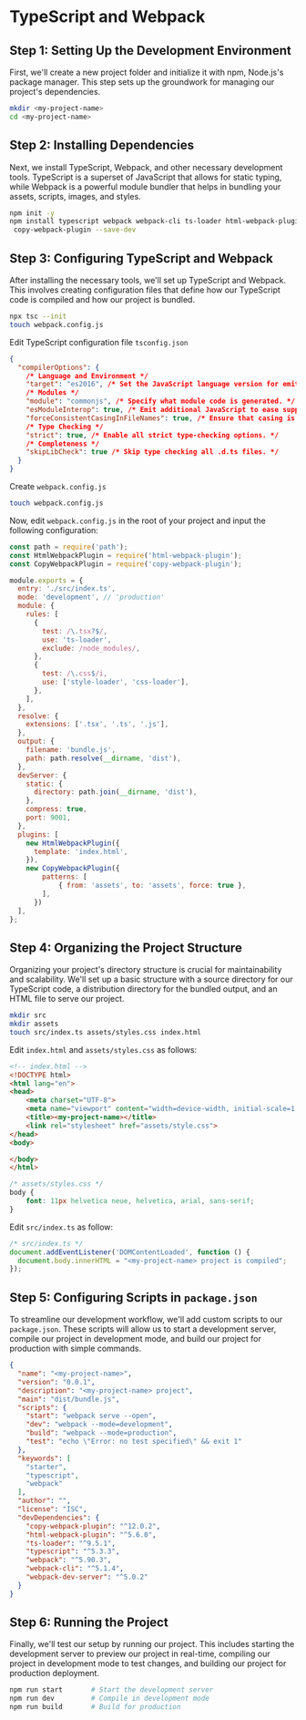 # TypeScript and Webpack

## Step 1: Setting Up the Development Environment

First, we'll create a new project folder and initialize it with npm, Node.js's package manager. This step sets up the groundwork for managing our project's dependencies.

```bash
mkdir <my-project-name>
cd <my-project-name>
```

## Step 2: Installing Dependencies

Next, we install TypeScript, Webpack, and other necessary development tools. TypeScript is a superset of JavaScript that allows for static typing, while Webpack is a powerful module bundler that helps in bundling your assets, scripts, images, and styles.

```bash
npm init -y
npm install typescript webpack webpack-cli ts-loader html-webpack-plugin webpack-dev-server
 copy-webpack-plugin --save-dev
```

## Step 3: Configuring TypeScript and Webpack

After installing the necessary tools, we'll set up TypeScript and Webpack. This involves creating configuration files that define how our TypeScript code is compiled and how our project is bundled.

```bash
npx tsc --init
touch webpack.config.js
```

Edit TypeScript configuration file `tsconfig.json`

```json
{
  "compilerOptions": {
    /* Language and Environment */
    "target": "es2016", /* Set the JavaScript language version for emitted JavaScript and include compatible library declarations. */
    /* Modules */
    "module": "commonjs", /* Specify what module code is generated. */
    "esModuleInterop": true, /* Emit additional JavaScript to ease support for importing CommonJS modules. This enables 'allowSyntheticDefaultImports' for type compatibility. */
    "forceConsistentCasingInFileNames": true, /* Ensure that casing is correct in imports. */
    /* Type Checking */
    "strict": true, /* Enable all strict type-checking options. */
    /* Completeness */
    "skipLibCheck": true /* Skip type checking all .d.ts files. */
  }
}
```

Create `webpack.config.js`

```bash
touch webpack.config.js
```

Now, edit `webpack.config.js` in the root of your project and input the following configuration:

```javascript
const path = require('path');
const HtmlWebpackPlugin = require('html-webpack-plugin');
const CopyWebpackPlugin = require('copy-webpack-plugin');

module.exports = {
  entry: './src/index.ts',
  mode: 'development', // 'production'
  module: {
    rules: [
      {
        test: /\.tsx?$/,
        use: 'ts-loader',
        exclude: /node_modules/,
      },
      {
        test: /\.css$/i,
        use: ['style-loader', 'css-loader'],
      },
    ],
  },
  resolve: {
    extensions: ['.tsx', '.ts', '.js'],
  },
  output: {
    filename: 'bundle.js',
    path: path.resolve(__dirname, 'dist'),
  },
  devServer: {
    static: {
      directory: path.join(__dirname, 'dist'),
    },
    compress: true,
    port: 9001,
  },
  plugins: [
    new HtmlWebpackPlugin({
      template: 'index.html',
    }),
    new CopyWebpackPlugin({
        patterns: [
            { from: 'assets', to: 'assets', force: true },
        ],
      })
  ],
};

```

## Step 4: Organizing the Project Structure

Organizing your project's directory structure is crucial for maintainability and scalability. We'll set up a basic structure with a source directory for our TypeScript code, a distribution directory for the bundled output, and an HTML file to serve our project.

```bash
mkdir src
mkdir assets
touch src/index.ts assets/styles.css index.html
```

Edit `index.html` and `assets/styles.css` as follows:

```html
<!-- index.html -->
<!DOCTYPE html>
<html lang="en">
<head>
    <meta charset="UTF-8">
    <meta name="viewport" content="width=device-width, initial-scale=1.0">
    <title><my-project-name></title>
    <link rel="stylesheet" href="assets/style.css">
</head>
<body>

</body>
</html>
```

```css
/* assets/styles.css */
body { 
    font: 11px helvetica neue, helvetica, arial, sans-serif;
}
```

Edit `src/index.ts` as follow:

```typescript
/* src/index.ts */
document.addEventListener('DOMContentLoaded', function () {
  document.body.innerHTML = "<my-project-name> project is compiled";
});
```


## Step 5: Configuring Scripts in `package.json`

To streamline our development workflow, we'll add custom scripts to our `package.json`. These scripts will allow us to start a development server, compile our project in development mode, and build our project for production with simple commands.

```json
{
  "name": "<my-project-name>",
  "version": "0.0.1",
  "description": "<my-project-name> project",
  "main": "dist/bundle.js",
  "scripts": {
    "start": "webpack serve --open",
    "dev": "webpack --mode=development",
    "build": "webpack --mode=production",
    "test": "echo \"Error: no test specified\" && exit 1"
  },
  "keywords": [
    "starter",
    "typescript",
    "webpack"
  ],
  "author": "",
  "license": "ISC",
  "devDependencies": {
    "copy-webpack-plugin": "^12.0.2",
    "html-webpack-plugin": "^5.6.0",
    "ts-loader": "^9.5.1",
    "typescript": "^5.3.3",
    "webpack": "^5.90.3",
    "webpack-cli": "^5.1.4",
    "webpack-dev-server": "^5.0.2"
  }
}

```

## Step 6: Running the Project

Finally, we'll test our setup by running our project.
This includes starting the development server to preview our project in real-time, compiling our project in development mode to test changes, and building our project for production deployment.

```bash
npm run start       # Start the development server
npm run dev         # Compile in development mode
npm run build       # Build for production
```

